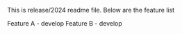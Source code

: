 This is release/2024 readme file. Below are the feature list

Feature A - develop
Feature B - develop
